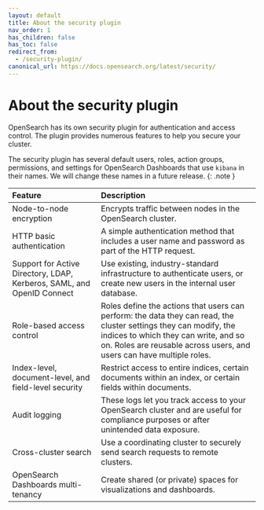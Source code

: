 ```yaml
---
layout: default
title: About the security plugin
nav_order: 1
has_children: false
has_toc: false
redirect_from:
  - /security-plugin/
canonical_url: https://docs.opensearch.org/latest/security/
---
```


# About the security plugin

OpenSearch has its own security plugin for authentication and access control. The plugin provides numerous features to help you secure your cluster.

The security plugin has several default users, roles, action groups, permissions, and settings for OpenSearch Dashboards that use `kibana` in their names. We will change these names in a future release.
{: .note }

Feature | Description
:--- | :---
Node-to-node encryption | Encrypts traffic between nodes in the OpenSearch cluster.
HTTP basic authentication | A simple authentication method that includes a user name and password as part of the HTTP request.
Support for Active Directory, LDAP, Kerberos, SAML, and OpenID Connect | Use existing, industry-standard infrastructure to authenticate users, or create new users in the internal user database.
Role-based access control | Roles define the actions that users can perform: the data they can read, the cluster settings they can modify, the indices to which they can write, and so on. Roles are reusable across users, and users can have multiple roles.
Index-level, document-level, and field-level security | Restrict access to entire indices, certain documents within an index, or certain fields within documents.
Audit logging | These logs let you track access to your OpenSearch cluster and are useful for compliance purposes or after unintended data exposure.
Cross-cluster search | Use a coordinating cluster to securely send search requests to remote clusters.
OpenSearch Dashboards multi-tenancy | Create shared (or private) spaces for visualizations and dashboards.
